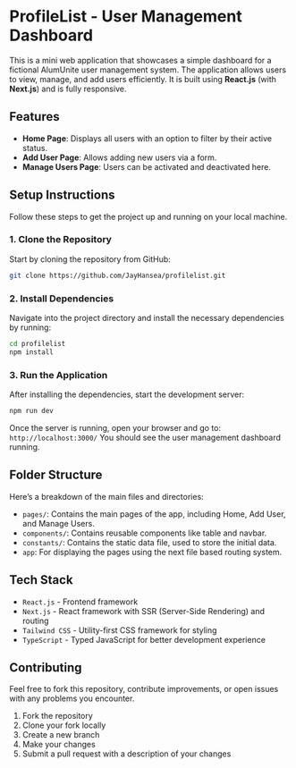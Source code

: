 # ProfileList - User Management Dashboard

This is a mini web application that showcases a simple dashboard for a fictional AlumUnite user management system. The application allows users to view, manage, and add users efficiently. It is built using **React.js** (with **Next.js**) and is fully responsive.

## Features

- **Home Page**: Displays all users with an option to filter by their active status.
- **Add User Page**: Allows adding new users via a form.
- **Manage Users Page**: Users can be activated and deactivated here.

## Setup Instructions

Follow these steps to get the project up and running on your local machine.

### 1. Clone the Repository

Start by cloning the repository from GitHub:

```bash
git clone https://github.com/JayHansea/profilelist.git
```

### 2. Install Dependencies

Navigate into the project directory and install the necessary dependencies by running:

```bash
cd profilelist
npm install
```

### 3. Run the Application

After installing the dependencies, start the development server:

```bash
npm run dev
```

Once the server is running, open your browser and go to:
`http://localhost:3000/`
You should see the user management dashboard running.

## Folder Structure

Here’s a breakdown of the main files and directories:

- `pages/`: Contains the main pages of the app, including Home, Add User, and Manage Users.
- `components/`: Contains reusable components like table and navbar.
- `constants/`: Contains the static data file, used to store the initial data.
- `app`: For displaying the pages using the next file based routing system.

## Tech Stack

- `React.js` - Frontend framework
- `Next.js` - React framework with SSR (Server-Side Rendering) and routing
- `Tailwind CSS` - Utility-first CSS framework for styling
- `TypeScript` - Typed JavaScript for better development experience

## Contributing

Feel free to fork this repository, contribute improvements, or open issues with any problems you encounter.

1. Fork the repository
2. Clone your fork locally
3. Create a new branch
4. Make your changes
5. Submit a pull request with a description of your changes
